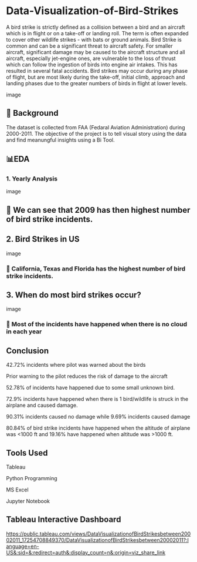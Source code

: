 # Data-Visualization-of-Bird-Strikes


A bird strike is strictly defined as a collision between a bird and an aircraft which is in flight or on a take-off or landing roll. The term is often expanded to cover other wildlife strikes - with bats or ground animals. Bird Strike is common and can be a significant threat to aircraft safety. For smaller aircraft, significant damage may be caused to the aircraft structure and all aircraft, especially jet-engine ones, are vulnerable to the loss of thrust which can follow the ingestion of birds into engine air intakes. This has resulted in several fatal accidents. Bird strikes may occur during any phase of flight, but are most likely during the take-off, initial climb, approach and landing phases due to the greater numbers of birds in flight at lower levels.

image

## 🔎 Background ##
The dataset is collected from FAA (Fedaral Aviation Administration) during 2000-2011. The objective of the project is to tell visual story using the data and find meanungful insights using a Bi Tool.

## 📊EDA ##
### 1. Yearly Analysis ###
image

## 📌 We can see that 2009 has then highest number of bird strike incidents.

## 2. Bird Strikes in US ##
image

### 📌 California, Texas and Florida has the highest number of bird strike incidents. ###


## 3. When do most bird strikes occur? ##
image

### 📌 Most of the incidents have happened when there is no cloud in each year ###

## Conclusion ##
42.72% incidents where pilot was warned about the birds

Prior warning to the pilot reduces the risk of damage to the aircraft

52.78% of incidents have happened due to some small unknown bird.

72.9% incidents have happened when there is 1 bird/wildlife is struck in the airplane and caused damage.

90.31% incidents caused no damage while 9.69% incidents caused damage

80.84% of bird strike incidents have happened when the altitude of airplane was <1000 ft and 19.16% have happened when altitude was >1000 ft.

## Tools Used ##

Tableau

Python Programming

MS Excel

Jupyter Notebook


## Tableau Interactive Dashboard ##
https://public.tableau.com/views/DataVisualizationofBirdStrikesbetween20002011_17254708849370/DataVisualizationofBirdStrikesbetween20002011?:language=en-US&:sid=&:redirect=auth&:display_count=n&:origin=viz_share_link
